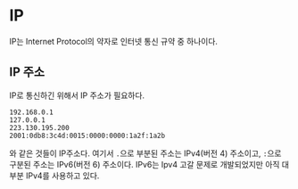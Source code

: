 # IP
IP는 Internet Protocol의 약자로 인터넷 통신 규약 중 하나이다.

## IP 주소
IP로 통신하긴 위해서 IP 주소가 필요하다.
```
192.168.0.1
127.0.0.1
223.130.195.200
2001:0db8:3c4d:0015:0000:0000:1a2f:1a2b
```
와 같은 것들이 IP주소다.
여기서 `.`으로 부분된 주소는 IPv4(버전 4) 주소이고, `:`으로 구분된 주소는 IPv6(버전 6) 주소이다.
IPv6는 Ipv4 고갈 문제로 개발되었지만 아직 대부분 IPv4를 사용하고 있다.
